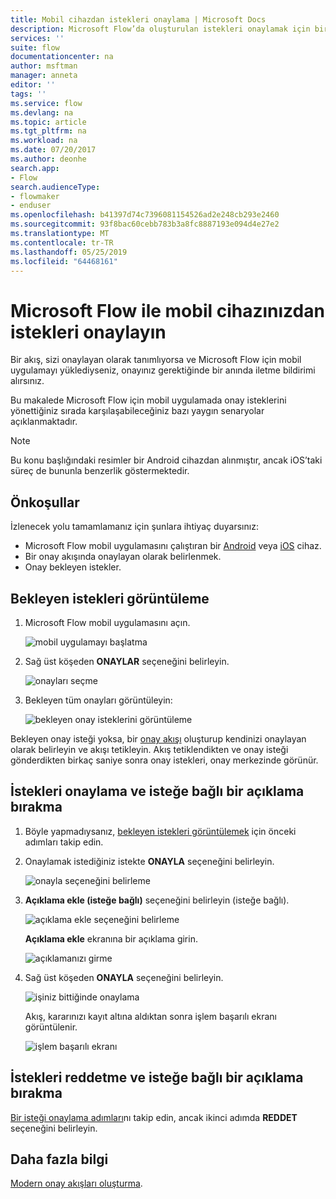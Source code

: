 ```yaml
---
title: Mobil cihazdan istekleri onaylama | Microsoft Docs
description: Microsoft Flow’da oluşturulan istekleri onaylamak için bir mobil cihaz kullanın.
services: ''
suite: flow
documentationcenter: na
author: msftman
manager: anneta
editor: ''
tags: ''
ms.service: flow
ms.devlang: na
ms.topic: article
ms.tgt_pltfrm: na
ms.workload: na
ms.date: 07/20/2017
ms.author: deonhe
search.app:
- Flow
search.audienceType:
- flowmaker
- enduser
ms.openlocfilehash: b41397d74c7396081154526ad2e248cb293e2460
ms.sourcegitcommit: 93f8bac60cebb783b3a8fc8887193e094d4e27e2
ms.translationtype: MT
ms.contentlocale: tr-TR
ms.lasthandoff: 05/25/2019
ms.locfileid: "64468161"
---
```

# <a name="approve-requests-on-your-mobile-device-by-using-microsoft-flow"></a>Microsoft Flow ile mobil cihazınızdan istekleri onaylayın
Bir akış, sizi onaylayan olarak tanımlıyorsa ve Microsoft Flow için mobil uygulamayı yüklediyseniz, onayınız gerektiğinde bir anında iletme bildirimi alırsınız.

Bu makalede Microsoft Flow için mobil uygulamada onay isteklerini yönettiğiniz sırada karşılaşabileceğiniz bazı yaygın senaryolar açıklanmaktadır.

> [!NOTE]
> Bu konu başlığındaki resimler bir Android cihazdan alınmıştır, ancak iOS’taki süreç de bununla benzerlik göstermektedir.
> 
> 

## <a name="prerequisites"></a>Önkoşullar
İzlenecek yolu tamamlamanız için şunlara ihtiyaç duyarsınız:

* Microsoft Flow mobil uygulamasını çalıştıran bir [Android](https://aka.ms/flowmobiledocsandroid) veya [iOS](https://aka.ms/flowmobiledocsios) cihaz.
* Bir onay akışında onaylayan olarak belirlenmek.
* Onay bekleyen istekler.

## <a name="view-pending-requests"></a>Bekleyen istekleri görüntüleme
1. Microsoft Flow mobil uygulamasını açın.
   
    ![mobil uygulamayı başlatma](./media/mobile-approvals/open-app.png)
2. Sağ üst köşeden **ONAYLAR** seçeneğini belirleyin.
   
    ![onayları seçme](./media/mobile-approvals/select-approvals.png)
3. Bekleyen tüm onayları görüntüleyin:
   
    ![bekleyen onay isteklerini görüntüleme](./media/mobile-approvals/show-pending-approval-requests.png)

Bekleyen onay isteği yoksa, bir [onay akışı](modern-approvals.md) oluşturup kendinizi onaylayan olarak belirleyin ve akışı tetikleyin. Akış tetiklendikten ve onay isteği gönderdikten birkaç saniye sonra onay istekleri, onay merkezinde görünür.

## <a name="approve-requests-and-leave-an-optional-comment"></a>İstekleri onaylama ve isteğe bağlı bir açıklama bırakma
1. Böyle yapmadıysanız, [bekleyen istekleri görüntülemek](mobile-approvals.md#view-pending-requests) için önceki adımları takip edin.
2. Onaylamak istediğiniz istekte **ONAYLA** seçeneğini belirleyin.
   
    ![onayla seçeneğini belirleme](./media/mobile-approvals/select-approve.png)
3. **Açıklama ekle (isteğe bağlı)**  seçeneğini belirleyin (isteğe bağlı).
   
    ![açıklama ekle seçeneğini belirleme](./media/mobile-approvals/select-add-comment.png)
   
    **Açıklama ekle** ekranına bir açıklama girin.
   
    ![açıklamanızı girme](./media/mobile-approvals/enter-comment-for-approval.png)
4. Sağ üst köşeden **ONAYLA** seçeneğini belirleyin.
   
    ![işiniz bittiğinde onaylama](./media/mobile-approvals/tap-confirm-button.png)
   
    Akış, kararınızı kayıt altına aldıktan sonra işlem başarılı ekranı görüntülenir.
   
    ![işlem başarılı ekranı](./media/mobile-approvals/approved.png)

## <a name="reject-requests-and-leave-an-optional-comment"></a>İstekleri reddetme ve isteğe bağlı bir açıklama bırakma
[Bir isteği onaylama adımları](mobile-approvals.md#approve-requests-and-leave-an-optional-comment)nı takip edin, ancak ikinci adımda **REDDET** seçeneğini belirleyin.

## <a name="learn-more"></a>Daha fazla bilgi
[Modern onay akışları oluşturma](modern-approvals.md).

